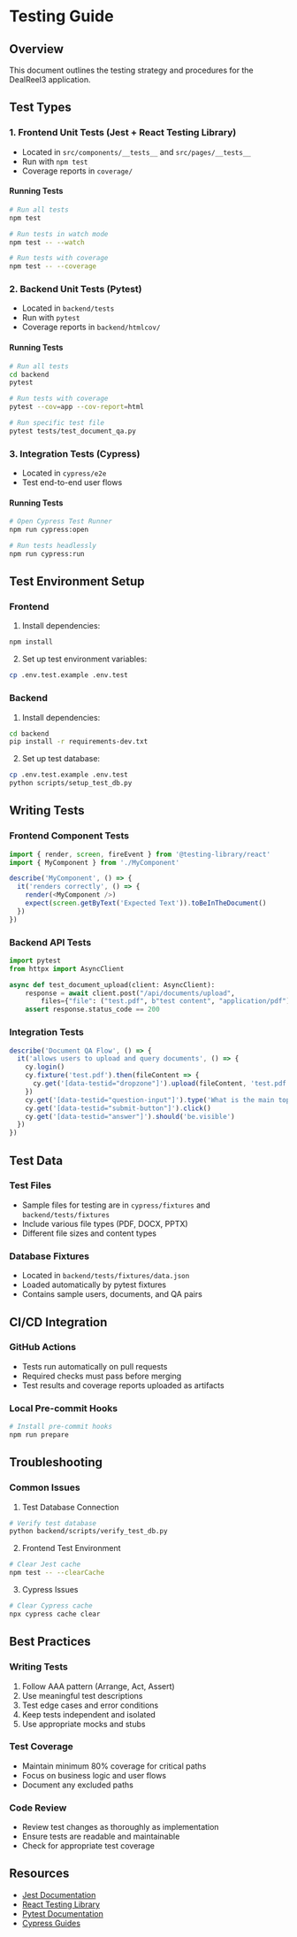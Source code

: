 # Testing Guide

## Overview
This document outlines the testing strategy and procedures for the DealReel3 application.

## Test Types

### 1. Frontend Unit Tests (Jest + React Testing Library)
- Located in `src/components/__tests__` and `src/pages/__tests__`
- Run with `npm test`
- Coverage reports in `coverage/`

#### Running Tests
```bash
# Run all tests
npm test

# Run tests in watch mode
npm test -- --watch

# Run tests with coverage
npm test -- --coverage
```

### 2. Backend Unit Tests (Pytest)
- Located in `backend/tests`
- Run with `pytest`
- Coverage reports in `backend/htmlcov/`

#### Running Tests
```bash
# Run all tests
cd backend
pytest

# Run tests with coverage
pytest --cov=app --cov-report=html

# Run specific test file
pytest tests/test_document_qa.py
```

### 3. Integration Tests (Cypress)
- Located in `cypress/e2e`
- Test end-to-end user flows

#### Running Tests
```bash
# Open Cypress Test Runner
npm run cypress:open

# Run tests headlessly
npm run cypress:run
```

## Test Environment Setup

### Frontend
1. Install dependencies:
```bash
npm install
```

2. Set up test environment variables:
```bash
cp .env.test.example .env.test
```

### Backend
1. Install dependencies:
```bash
cd backend
pip install -r requirements-dev.txt
```

2. Set up test database:
```bash
cp .env.test.example .env.test
python scripts/setup_test_db.py
```

## Writing Tests

### Frontend Component Tests
```typescript
import { render, screen, fireEvent } from '@testing-library/react'
import { MyComponent } from './MyComponent'

describe('MyComponent', () => {
  it('renders correctly', () => {
    render(<MyComponent />)
    expect(screen.getByText('Expected Text')).toBeInTheDocument()
  })
})
```

### Backend API Tests
```python
import pytest
from httpx import AsyncClient

async def test_document_upload(client: AsyncClient):
    response = await client.post("/api/documents/upload", 
        files={"file": ("test.pdf", b"test content", "application/pdf")})
    assert response.status_code == 200
```

### Integration Tests
```typescript
describe('Document QA Flow', () => {
  it('allows users to upload and query documents', () => {
    cy.login()
    cy.fixture('test.pdf').then(fileContent => {
      cy.get('[data-testid="dropzone"]').upload(fileContent, 'test.pdf')
    })
    cy.get('[data-testid="question-input"]').type('What is the main topic?')
    cy.get('[data-testid="submit-button"]').click()
    cy.get('[data-testid="answer"]').should('be.visible')
  })
})
```

## Test Data

### Test Files
- Sample files for testing are in `cypress/fixtures` and `backend/tests/fixtures`
- Include various file types (PDF, DOCX, PPTX)
- Different file sizes and content types

### Database Fixtures
- Located in `backend/tests/fixtures/data.json`
- Loaded automatically by pytest fixtures
- Contains sample users, documents, and QA pairs

## CI/CD Integration

### GitHub Actions
- Tests run automatically on pull requests
- Required checks must pass before merging
- Test results and coverage reports uploaded as artifacts

### Local Pre-commit Hooks
```bash
# Install pre-commit hooks
npm run prepare
```

## Troubleshooting

### Common Issues
1. Test Database Connection
```bash
# Verify test database
python backend/scripts/verify_test_db.py
```

2. Frontend Test Environment
```bash
# Clear Jest cache
npm test -- --clearCache
```

3. Cypress Issues
```bash
# Clear Cypress cache
npx cypress cache clear
```

## Best Practices

### Writing Tests
1. Follow AAA pattern (Arrange, Act, Assert)
2. Use meaningful test descriptions
3. Test edge cases and error conditions
4. Keep tests independent and isolated
5. Use appropriate mocks and stubs

### Test Coverage
- Maintain minimum 80% coverage for critical paths
- Focus on business logic and user flows
- Document any excluded paths

### Code Review
- Review test changes as thoroughly as implementation
- Ensure tests are readable and maintainable
- Check for appropriate test coverage

## Resources
- [Jest Documentation](https://jestjs.io/docs/getting-started)
- [React Testing Library](https://testing-library.com/docs/react-testing-library/intro/)
- [Pytest Documentation](https://docs.pytest.org/)
- [Cypress Guides](https://docs.cypress.io/guides/overview/why-cypress) 